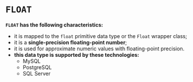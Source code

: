 # `FLOAT`
**`FLOAT` has the following characteristics:**
- it is mapped to the `float` primitive data type or the `Float` wrapper class;
- it is a **single-precision floating-point number**;
- it is used for approximate numeric values with floating-point precision.
- **this data type is supported by these technologies:**
    - MySQL
    - PostgreSQL
    - SQL Server